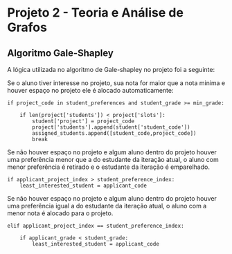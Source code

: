 # Projeto 2 - Teoria e Análise de Grafos

## Algoritmo Gale-Shapley

A lógica utilizada no algoritmo de Gale-shapley no projeto foi a seguinte:

Se o aluno tiver interesse no projeto, sua nota for maior que a nota minima e houver espaço no projeto ele é alocado automaticamente:

```
if project_code in student_preferences and student_grade >= min_grade:

    if len(project['students']) < project['slots']:
        student['project'] = project_code
        project['students'].append(student['student_code'])
        assigned_students.append([student_code,project_code])
        break
```

Se não houver espaço no projeto e algum aluno dentro do projeto houver uma preferência menor que a do estudante da iteração atual, o aluno com menor preferência é retirado e o estudante da iteração é emparelhado.

```
if applicant_project_index > student_preference_index:
    least_interested_student = applicant_code
```

Se não houver espaço no projeto e algum aluno dentro do projeto houver uma preferência igual a do estudante da iteração atual, o aluno com a menor nota é alocado para o projeto.

```
elif applicant_project_index == student_preference_index:

    if applicant_grade < student_grade:
        least_interested_student = applicant_code
```
